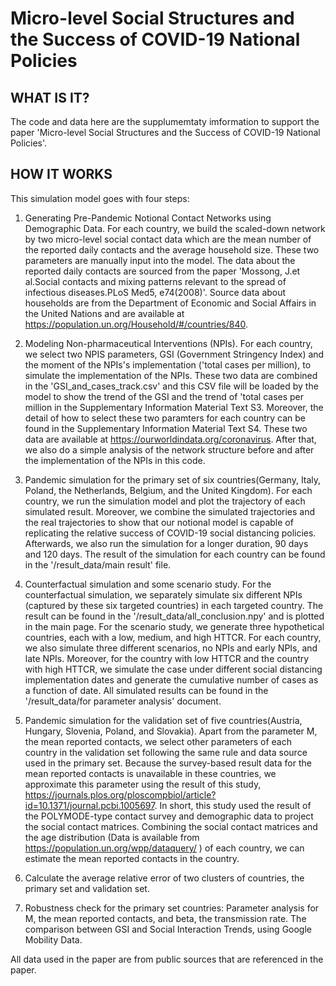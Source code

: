 # Micro-level Social Structures and the Success of COVID-19 National Policies


## WHAT IS IT?

The code and data here are the supplumemtaty imformation to support the paper 'Micro-level Social Structures and the Success of COVID-19 National Policies'.

## HOW IT WORKS

This simulation model goes with four steps: 

1) Generating Pre-Pandemic Notional Contact Networks using Demographic Data. For each country, we build the scaled-down network by two micro-level social contact data which are the mean number of the reported daily contacts and the average household size. These two parameters are manually input into the model. The data about the reported daily contacts are sourced from the paper 'Mossong, J.et al.Social contacts and mixing patterns relevant to the spread of infectious diseases.PLoS Med5, e74(2008)'. Source data about households are from the Department of Economic and Social Affairs in the United Nations and are available at https://population.un.org/Household/#/countries/840.

2) Modeling Non-pharmaceutical Interventions (NPIs). For each country, we select two NPIS parameters, GSI (Government Stringency Index) and the moment of the NPIs's implementation ('total cases per million), to simulate the implementation of the NPIs. These two data are combined in the 'GSI_and_cases_track.csv' and this CSV file will be loaded by the model to show the trend of the GSI and the trend of 'total cases per million in the Supplementary Information Material Text S3. Moreover, the detail of how to select these two paramters for each country can be found in the Supplementary Information Material Text S4. These two data are available at https://ourworldindata.org/coronavirus. After that, we also do a simple analysis of the network structure before and after the implementation of the NPIs in this code.

3) Pandemic simulation for the primary set of six countries(Germany, Italy, Poland, the Netherlands, Belgium, and the United Kingdom). For each country, we run the simulation model and plot the trajectory of each simulated result. Moreover, we combine the simulated trajectories and the real trajectories to show that our notional model is capable of replicating the relative success of COVID-19 social distancing policies. Afterwards, we also run the simulation for a longer duration, 90 days and 120 days. The result of the simulation for each country can be found in the '/result_data/main result' file.

4) Counterfactual simulation and some scenario study. For the counterfactual simulation, we separately simulate six different NPIs (captured by these six targeted countries) in each targeted country. The result can be found in the '/result_data/all_conclusion.npy' and is plotted in the main page. For the scenario study, we generate three hypothetical countries, each with a low, medium, and high HTTCR. For each country, we also simulate three different scenarios, no NPIs and early NPIs, and late NPIs. Moreover, for the country with low HTTCR and the country with high HTTCR, we simulate the case under different social distancing implementation dates and generate the cumulative number of cases as a function of date. All simulated results can be found in the '/result_data/for parameter analysis' document.


5) Pandemic simulation for the validation set of five countries(Austria, Hungary, Slovenia, Poland, and Slovakia). Apart from the parameter M, the mean reported contacts, we select other parameters of each country in the validation set following the same rule and data source used in the primary set. Because the survey-based result data for the mean reported contacts is unavailable in these countries, we approximate this parameter using the result of this study, https://journals.plos.org/ploscompbiol/article?id=10.1371/journal.pcbi.1005697. In short, this study used the result of the POLYMODE-type contact survey
and demographic data to project the social contact matrices. Combining the social contact matrices and the age distribution (Data is available from https://population.un.org/wpp/dataquery/ ) of each country, we can estimate the mean reported contacts in the country.

6) Calculate the average relative error of two clusters of countries, the primary set and validation set.

7) Robustness check for the primary set countries: Parameter analysis for M, the mean reported contacts, and beta, the transmission rate. The comparison between GSI and Social Interaction Trends, using Google Mobility Data.
  

All data used in the paper are from public sources that are referenced in the paper.

